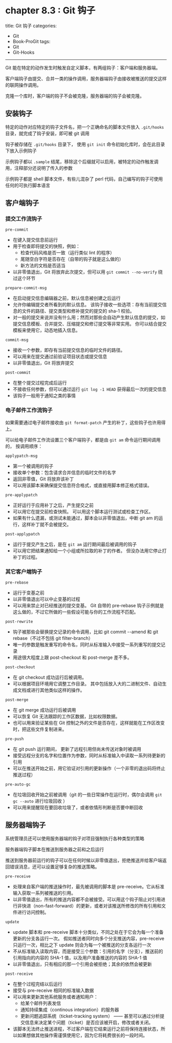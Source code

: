 # chapter 8.3 : Git 钩子

title: Git 钩子
categories:
  - Git
  - Book-ProGit
tags:
  - Git
  - Git-Hooks

---

Git 能在特定的动作发生时触发自定义脚本，有两组钩子：客户端和服务器端。

客户端钩子由提交、合并一类的操作调用，服务器端钩子由接收被推送的提交这样的联网操作调用。

<!--more-->

克隆一个库时，客户端的钩子不会被克隆，服务器端的钩子会被克隆。

## 安装钩子

特定的动作对应特定的钩子文件名，把一个正确命名的脚本文件放入 `.git/hooks` 目录，就完成了钩子安装，即可被 git 调用

钩子被存储在 `.git/hooks` 目录下， 使用 `git init` 命令初始化库时，会在此目录下放入示例钩子

示例钩子都以 `.sample` 结尾，移除这个后缀就可以启用，被特定的动作触发调用，注释部分还说明了传入的参数

示例钩子都是 shell 脚本文件，有些儿混杂了 perl 代码，自己编写的钩子可使用任何的可执行脚本语言

## 客户端钩子

### 提交工作流钩子

`pre-commit`

* 在键入提交信息前运行
* 用于检查即将提交的快照，例如：
    * 检查代码风格是否一致（运行类似 lint 的程序）
    * 尾随空白字符是否存在（自带的钩子就是这么做的）
    * 新方法的文档是否适当
* 以非零值退出，Git 将放弃此次提交，但可以用 `git commit --no-verify` 绕过这个环节 

`prepare-commit-msg`

* 在启动提交信息编辑器之前，默认信息被创建之后运行
* 允许你编辑提交者所看到的默认信息。 该钩子接收一些选项：存有当前提交信息的文件的路径、提交类型和修补提交的提交的 sha-1 校验。
* 对一般的提交来说并没有什么用；然而对那些会自动产生默认信息的提交，如提交信息模板、合并提交、压缩提交和修订提交等非常实用。 你可以结合提交模板来使用它，动态地插入信息。

`commit-msg`

* 接收一个参数，即存有当前提交信息的临时文件的路径。
* 可以用来在提交通过前验证项目状态或提交信息
* 以非零值退出，Git 将放弃提交

`post-commit`

* 在整个提交过程完成后运行
* 不接收任何参数，但可以通过运行 `git log -1 HEAD` 获得最后一次的提交信息
* 该钩子一般用于通知之类的事情

### 电子邮件工作流钩子

如果需要通过电子邮件接收由 `git format-patch` 产生的补丁，这些钩子也许用得上。

可以给电子邮件工作流设置三个客户端钩子，都是由 `git am` 命令运行期间调用的， 按调用顺序：

`applypatch-msg`

* 第一个被调用的钩子
* 接收单个参数：包含请求合并信息的临时文件的名字
* 返回非零值，Git 将放弃该补丁
* 可以用该脚本来确保提交信息符合格式，或直接用脚本修正格式错误。

`pre-applypatch`

* 正好运行于应用补丁之后，产生提交之前
* 可以用它在提交前检查快照。 可以用这个脚本运行测试或检查工作区。 
* 如果有什么遗漏，或测试未能通过，脚本会以非零值退出，中断 git am 的运行，这样补丁就不会被提交。

`post-applypatch`

* 运行于提交产生之后，是在 `git am` 运行期间最后被调用的钩子
* 可以用它把结果通知给一个小组或所拉取的补丁的作者。 但没办法用它停止打补丁的过程。

### 其它客户端钩子

`pre-rebase`

* 运行于变基之前
* 以非零值退出可以中止变基的过程
* 可以用来禁止对已经推送的提交变基。 Git 自带的 pre-rebase 钩子示例就是这么做的，不过它所做的一些假设可能与你的工作流程不匹配。

`post-rewrite`

* 钩子被那些会替换提交记录的命令调用，比如 git commit --amend 和 git rebase（不过不包括 git filter-branch）
* 唯一的参数是触发重写的命令名，同时从标准输入中接受一系列重写的提交记录
* 用途很大程度上跟 post-checkout 和 post-merge 差不多。

`post-checkout`

* 在 git checkout 成功运行后被调用。
* 可以根据项目环境用它调整工作目录。 其中包括放入大的二进制文件、自动生成文档或进行其他类似这样的操作。

`post-merge`

* 在 git merge 成功运行后被调用
* 可以恢复 Git 无法跟踪的工作区数据，比如权限数据。
* 也可以用来验证某些在 Git 控制之外的文件是否存在，这样就能在工作区改变时，把这些文件复制进来。

`pre-push`

* 在 git push 运行期间， 更新了远程引用但尚未传送对象时被调用
* 接受远程分支的名字和位置作为参数，同时从标准输入中读取一系列待更新的引用
* 可以在推送开始之前，用它验证对引用的更新操作（一个非零的退出码将终止推送过程）

`pre-auto-gc`

* 在垃圾回收开始之前被调用（git 的一些日常操作在运行时，偶尔会调用 `git gc --auto` 进行垃圾回收 ）
* 可以用来提醒现在要回收垃圾了，或者依情形判断是否要中断回收

## 服务器端钩子

系统管理员还可以使用服务器端的钩子对项目强制执行各种类型的策略

服务器端钩子脚本在推送到服务器之前和之后运行

推送到服务器前运行的钩子可以在任何时候以非零值退出，拒绝推送并给客户端返回错误消息，还可以设置足够复杂的推送策略。

`pre-receive`

* 处理来自客户端的推送操作时，最先被调用的脚本是 pre-receive。它从标准输入获取一系列被推送的引用。
* 以非零值退出，所有的推送内容都不会被接受。可以用这个钩子阻止对引用进行非快进（non-fast-forward）的更新，或者对该推送所修改的所有引用和文件进行访问控制。

`update`

* update 脚本和 pre-receive 脚本十分类似，不同之处在于它会为每一个准备更新的分支各运行一次。 假如推送者同时向多个分支推送内容，pre-receive 只运行一次，相比之下 update 则会为每一个被推送的分支各运行一次
* 不从标准输入读取内容，而是接受三个参数：引用的名字（分支），推送前的引用指向的内容的 SHA-1 值，以及用户准备推送的内容的 SHA-1 值
* 以非零值退出，只有相应的那一个引用会被拒绝；其余的依然会被更新

`post-receive`

* 在整个过程完结以后运行
* 接受与 pre-receive 相同的标准输入数据
* 可以用来更新其他系统服务或者通知用户：
    * 给某个邮件列表发信
    * 通知持续集成（continous integration）的服务器
    * 更新问题追踪系统（ticket-tracking system） —— 甚至可以通过分析提交信息来决定某个问题（ticket）是否应该被开启，修改或者关闭。
* 该脚本无法终止推送进程，不过客户端在它结束运行之前将保持连接状态，所以如果想做其他操作需谨慎使用它，因为它将耗费很长的一段时间。



